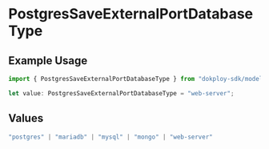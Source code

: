 # PostgresSaveExternalPortDatabaseType

## Example Usage

```typescript
import { PostgresSaveExternalPortDatabaseType } from "dokploy-sdk/models/operations";

let value: PostgresSaveExternalPortDatabaseType = "web-server";
```

## Values

```typescript
"postgres" | "mariadb" | "mysql" | "mongo" | "web-server"
```